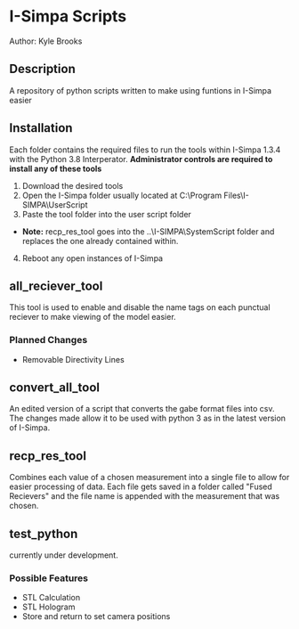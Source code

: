 # I-Simpa Scripts
Author: Kyle Brooks

## Description
A repository of python scripts written to make using funtions in I-Simpa easier

## Installation
Each folder contains the required files to run the tools within I-Simpa 1.3.4 with the Python 3.8 Interperator. 
**Administrator controls are required to install any of these tools**

1. Download the desired tools
2. Open the I-Simpa folder usually located at C:\Program Files\I-SIMPA\UserScript
3. Paste the tool folder into the user script folder
  * **Note:** recp_res_tool goes into the ..\I-SIMPA\SystemScript folder and replaces the one already contained within.
4. Reboot any open instances of I-Simpa 

## all_reciever_tool
This tool is used to enable and disable the name tags on each punctual reciever to make viewing of the model easier.
### Planned Changes
* Removable Directivity Lines

## convert_all_tool
An edited version of a script that converts the gabe format files into csv. The changes made allow it to be used with python 3 as in the latest version of I-Simpa. 

## recp_res_tool
Combines each value of a chosen measurement into a single file to allow for easier processing of data. Each file gets saved in a folder called "Fused Recievers" and the file name is appended with the measurement that was chosen. 

## test_python 
currently under development.
### Possible Features
* STL Calculation
* STL Hologram
* Store and return to set camera positions
